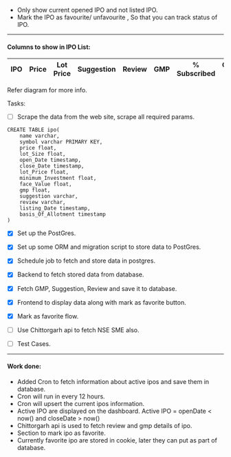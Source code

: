 - Only show current opened IPO and not listed IPO.
- Mark the IPO as favourite/ unfavourite , So that you can track status of IPO.
<hr>

 #### Columns to show in IPO List:

| IPO | Price    | Lot Price    | Suggestion | Review    | GMP    | % Subscribed    | Opening On | Closing On |
| :-----: | :---: | :---: | :-----: | :---: | :---: | :---: | :---: | :---: |

Refer diagram for more info.

Tasks:

- [ ] Scrape the data from the web site, scrape all required params.
```
CREATE TABLE ipo(
    name varchar,
    symbol varchar PRIMARY KEY,
    price float,
    lot_Size float,
    open_Date timestamp,
    close_Date timestamp,
    lot_Price float,
    minimum_Investment float,
    face_Value float,    
    gmp float,
    suggestion varchar,
    review varchar,
    listing_Date timestamp,
    basis_Of_Allotment timestamp
)
```
- [X] Set up the PostGres.
- [X] Set up some ORM and migration script to store data to PostGres.
- [X] Schedule job to fetch and store data in postgres.
- [X] Backend to fetch stored data from database.
- [X] Fetch GMP, Suggestion, Review and save it to database.
- [X] Frontend to display data along with mark as favorite button.
- [X] Mark as favorite flow. 
- [ ] Use Chittorgarh api to fetch NSE SME also.
- [ ] Test Cases.


----
#### Work done:
- Added Cron to fetch information about active ipos and save them in database.
- Cron will run in every 12 hours.
- Cron will upsert the current ipos information.
- Active IPO are displayed on the dashboard. Active IPO = openDate < now() and closeDate > now()
- Chittorgarh api is used to fetch review and gmp details of ipo.
- Section to mark ipo as favorite.
- Currently favorite ipo are stored in cookie, later they can put as part of database.